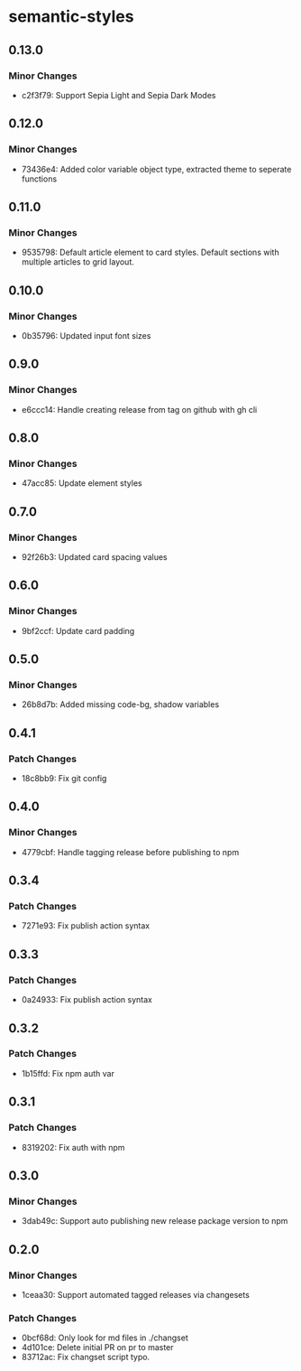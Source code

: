 # semantic-styles

## 0.13.0

### Minor Changes

- c2f3f79: Support Sepia Light and Sepia Dark Modes

## 0.12.0

### Minor Changes

- 73436e4: Added color variable object type, extracted theme to seperate functions

## 0.11.0

### Minor Changes

- 9535798: Default article element to card styles. Default sections with multiple articles to grid layout.

## 0.10.0

### Minor Changes

- 0b35796: Updated input font sizes

## 0.9.0

### Minor Changes

- e6ccc14: Handle creating release from tag on github with gh cli

## 0.8.0

### Minor Changes

- 47acc85: Update element styles

## 0.7.0

### Minor Changes

- 92f26b3: Updated card spacing values

## 0.6.0

### Minor Changes

- 9bf2ccf: Update card padding

## 0.5.0

### Minor Changes

- 26b8d7b: Added missing code-bg, shadow variables

## 0.4.1

### Patch Changes

- 18c8bb9: Fix git config

## 0.4.0

### Minor Changes

- 4779cbf: Handle tagging release before publishing to npm

## 0.3.4

### Patch Changes

- 7271e93: Fix publish action syntax

## 0.3.3

### Patch Changes

- 0a24933: Fix publish action syntax

## 0.3.2

### Patch Changes

- 1b15ffd: Fix npm auth var

## 0.3.1

### Patch Changes

- 8319202: Fix auth with npm

## 0.3.0

### Minor Changes

- 3dab49c: Support auto publishing new release package version to npm

## 0.2.0

### Minor Changes

- 1ceaa30: Support automated tagged releases via changesets

### Patch Changes

- 0bcf68d: Only look for md files in ./changset
- 4d101ce: Delete initial PR on pr to master
- 83712ac: Fix changset script typo.
